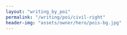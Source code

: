 ```yaml
---
layout: "writing_by_poi"
permalink: "/writing/poi/civil-right"
header-img: "assets/owner/hero/pois-bg.jpg"
---
```

